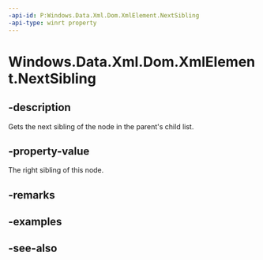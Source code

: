 ----api-id: P:Windows.Data.Xml.Dom.XmlElement.NextSibling
-api-type: winrt property
---<!-- Property syntaxpublic Windows.Data.Xml.Dom.IXmlNode NextSibling { get; }--># Windows.Data.Xml.Dom.XmlElement.NextSibling## -descriptionGets the next sibling of the node in the parent's child list.## -property-valueThe right sibling of this node.## -remarks## -examples## -see-also